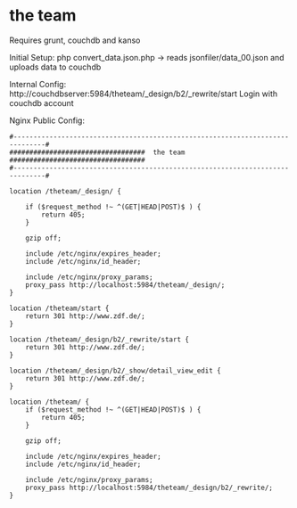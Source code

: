 the team
========


Requires grunt, couchdb and kanso



Initial Setup:
 php convert_data.json.php -> reads jsonfiler/data_00.json and uploads data to couchdb



 Internal Config:
 http://couchdbserver:5984/theteam/_design/b2/_rewrite/start
 Login with couchdb account


 Nginx Public Config:

    #------------------------------------------------------------------------------#
    ##################################  the team  ##################################
    #------------------------------------------------------------------------------#

    location /theteam/_design/ {

        if ($request_method !~ ^(GET|HEAD|POST)$ ) {
            return 405;
        }

        gzip off;
        
        include /etc/nginx/expires_header;
        include /etc/nginx/id_header;

        include /etc/nginx/proxy_params;
        proxy_pass http://localhost:5984/theteam/_design/;
    }

    location /theteam/start {
        return 301 http://www.zdf.de/;
    }

    location /theteam/_design/b2/_rewrite/start {
        return 301 http://www.zdf.de/;
    }

    location /theteam/_design/b2/_show/detail_view_edit {
        return 301 http://www.zdf.de/;
    }

    location /theteam/ {
        if ($request_method !~ ^(GET|HEAD|POST)$ ) {
            return 405;
        }

        gzip off;

        include /etc/nginx/expires_header;
        include /etc/nginx/id_header;

        include /etc/nginx/proxy_params;
        proxy_pass http://localhost:5984/theteam/_design/b2/_rewrite/;
    }